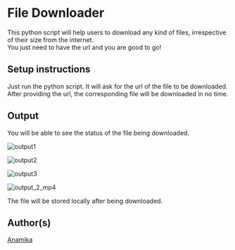 # File Downloader

This python script will help users to download any kind of files, irrespective of their size from the internet.<br>
You just need to have the url and you are good to go!

## Setup instructions

Just run the python script.
It will ask for the url of the file to be downloaded.
After providing the url, the corresponding file will be downloaded in no time.

## Output

You will be able to see the status of the file being downloaded.

![output1](https://user-images.githubusercontent.com/72334601/119267747-83658f80-bc0d-11eb-95ec-7cf757a520e6.png)

![output2](https://user-images.githubusercontent.com/72334601/119267761-90827e80-bc0d-11eb-8b94-1eb81aaf487c.png)

![output3](https://user-images.githubusercontent.com/72334601/119267780-a5f7a880-bc0d-11eb-842a-c78cd74c6d7a.png)

![output_2_mp4](https://user-images.githubusercontent.com/72334601/119267771-9c6e4080-bc0d-11eb-93c6-4e21a2976a1a.PNG)

The file will be stored locally after being downloaded.

## Author(s)

[Anamika](https://github.com/noviicee)
